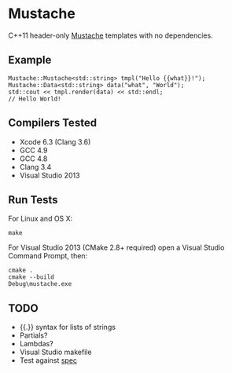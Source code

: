 # Mustache

C++11 header-only [Mustache](http://mustache.github.io) templates with no dependencies.

## Example

    Mustache::Mustache<std::string> tmpl("Hello {{what}}!");
    Mustache::Data<std::string> data("what", "World");
    std::cout << tmpl.render(data) << std::endl;
    // Hello World!

## Compilers Tested

- Xcode 6.3 (Clang 3.6)
- GCC 4.9
- GCC 4.8
- Clang 3.4
- Visual Studio 2013

## Run Tests

For Linux and OS X:

    make

For Visual Studio 2013 (CMake 2.8+ required) open a Visual Studio Command Prompt, then:

    cmake .
    cmake --build
    Debug\mustache.exe

## TODO

- {{.}} syntax for lists of strings
- Partials?
- Lambdas?
- Visual Studio makefile
- Test against [spec](https://github.com/mustache/spec)
